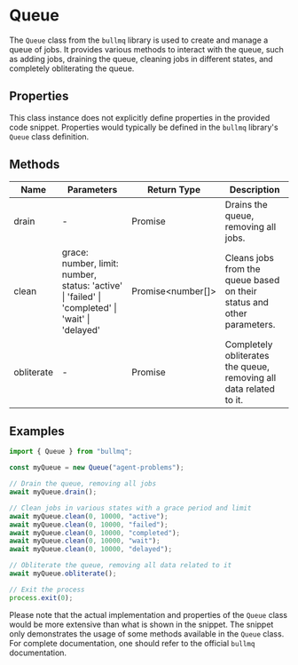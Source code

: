 # Queue

The `Queue` class from the `bullmq` library is used to create and manage a queue of jobs. It provides various methods to interact with the queue, such as adding jobs, draining the queue, cleaning jobs in different states, and completely obliterating the queue.

## Properties

This class instance does not explicitly define properties in the provided code snippet. Properties would typically be defined in the `bullmq` library's `Queue` class definition.

## Methods

| Name       | Parameters                  | Return Type | Description                                      |
|------------|-----------------------------|-------------|--------------------------------------------------|
| drain      | -                           | Promise<void> | Drains the queue, removing all jobs.             |
| clean      | grace: number, limit: number, status: 'active' \| 'failed' \| 'completed' \| 'wait' \| 'delayed' | Promise<number[]> | Cleans jobs from the queue based on their status and other parameters. |
| obliterate | -                           | Promise<void> | Completely obliterates the queue, removing all data related to it. |

## Examples

```typescript
import { Queue } from "bullmq";

const myQueue = new Queue("agent-problems");

// Drain the queue, removing all jobs
await myQueue.drain();

// Clean jobs in various states with a grace period and limit
await myQueue.clean(0, 10000, "active");
await myQueue.clean(0, 10000, "failed");
await myQueue.clean(0, 10000, "completed");
await myQueue.clean(0, 10000, "wait");
await myQueue.clean(0, 10000, "delayed");

// Obliterate the queue, removing all data related to it
await myQueue.obliterate();

// Exit the process
process.exit(0);
```

Please note that the actual implementation and properties of the `Queue` class would be more extensive than what is shown in the snippet. The snippet only demonstrates the usage of some methods available in the `Queue` class. For complete documentation, one should refer to the official `bullmq` documentation.